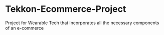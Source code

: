 # Tekkon-Ecommerce-Project
Project for Wearable Tech that incorporates all the necessary components of an e-commerce
